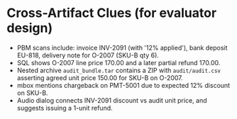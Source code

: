 # Cross-Artifact Clues (for evaluator design)
- PBM scans include: invoice INV-2091 (with '12% applied'), bank deposit EU-818, delivery note for O-2007 (SKU-B qty 6).
- SQL shows O-2007 line price 170.00 and a later partial refund 170.00.
- Nested archive `audit_bundle.tar` contains a ZIP with `audit/audit.csv` asserting agreed unit price 150.00 for SKU-B on O-2007.
- mbox mentions chargeback on PMT-5001 due to expected 12% discount on SKU-B.
- Audio dialog connects INV-2091 discount vs audit unit price, and suggests issuing a 1-unit refund.
